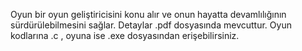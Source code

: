 Oyun bir oyun geliştiricisini konu alır ve onun hayatta devamlılığının sürdürülebilmesini sağlar. Detaylar .pdf dosyasında mevcuttur. Oyun kodlarına .c , oyuna ise .exe dosyasından erişebilirsiniz.
